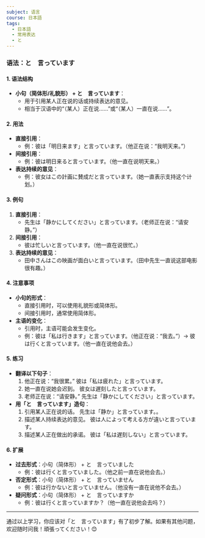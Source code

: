 ```yaml
---
subject: 语言
course: 日本語
tags:
  - 日本語
  - 常用表达
  - と
---
```


### 语法：と　言っています

#### 1. **语法结构**
   - **小句（简体形/礼貌形） + と　言っています**：
     - 用于引用某人正在说的话或持续表达的意见。
     - 相当于汉语中的“（某人）正在说……”或“（某人）一直在说……”。

#### 2. **用法**
   - **直接引用**：
     - 例：彼は「明日来ます」と言っています。（他正在说：“我明天来。”）
   - **间接引用**：
     - 例：彼は明日来ると言っています。（他一直在说明天来。）
   - **表达持续的意见**：
     - 例：彼女はこの計画に賛成だと言っています。（她一直表示支持这个计划。）

#### 3. **例句**
   1. **直接引用**：
      - 先生は「静かにしてください」と言っています。（老师正在说：“请安静。”）
   2. **间接引用**：
      - 彼は忙しいと言っています。（他一直在说很忙。）
   3. **表达持续的意见**：
      - 田中さんはこの映画が面白いと言っています。（田中先生一直说这部电影很有趣。）

#### 4. **注意事项**
   - **小句的形式**：
     - 直接引用时，可以使用礼貌形或简体形。
     - 间接引用时，通常使用简体形。
   - **主语的变化**：
     - 引用时，主语可能会发生变化。
     - 例：彼は「私は行きます」と言っています。（他正在说：“我去。”）→ 彼は行くと言っています。（他一直在说他会去。）

#### 5. **练习**
   - **翻译以下句子**：
     1. 他正在说：“我很累。”
	     彼は「私は疲れた」と言っています。
     2. 她一直在说她会迟到。
	     彼女は遅刻したと言っています。
     3. 老师正在说：“请安静。”
	     先生は「静かにしてください」と言っています。
   - **用「と　言っています」造句**：
     1. 引用某人正在说的话。
	     先生は「静か」と言っています。。
     2. 描述某人持续表达的意见。
	     彼は人によって考える方が違いと言っています。
     3. 描述某人正在做出的承诺。
	     彼は「私は遅刻しない」と言っています。

#### 6. **扩展**
   - **过去形式**：小句（简体形） + と　言っていました
     - 例：彼は行くと言っていました。（他之前一直在说他会去。）
   - **否定形式**：小句（简体形） + と　言っていません
     - 例：彼は行かないと言っていません。（他没有一直在说他不会去。）
   - **疑问形式**：小句（简体形） + と　言っていますか
     - 例：彼は行くと言っていますか？（他一直在说他会去吗？）

---

通过以上学习，你应该对「と　言っています」有了初步了解。如果有其他问题，欢迎随时问我！頑張ってください！😊